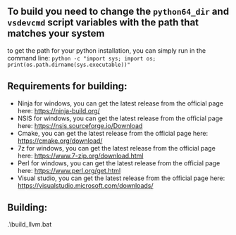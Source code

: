 ## To build you need to change the `python64_dir` and `vsdevcmd` script variables with the path that matches your system

to get the path for your python installation, you can simply run in the command line: `python -c "import sys; import os; print(os.path.dirname(sys.executable))"`

## Requirements for building:
  * Ninja for windows, you can get the latest release from the official page here: https://ninja-build.org/
  * NSIS for windows, you can get the latest release from the official page here: https://nsis.sourceforge.io/Download
  * Cmake, you can get the latest release from the official page here: https://cmake.org/download/
  * 7z for windows, you can get the latest release from the official page here: https://www.7-zip.org/download.html
  * Perl for windows, you can get the latest release from the official page here: https://www.perl.org/get.html
  * Visual studio, you can get the latest release from the official page here: https://visualstudio.microsoft.com/downloads/

## Building:
.\build_llvm.bat
